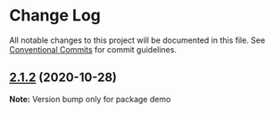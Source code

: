 # Change Log

All notable changes to this project will be documented in this file.
See [Conventional Commits](https://conventionalcommits.org) for commit guidelines.

## [2.1.2](https://github.com/Cosium/ng2-dragula/compare/v2.1.1-3...v2.1.2) (2020-10-28)

**Note:** Version bump only for package demo

